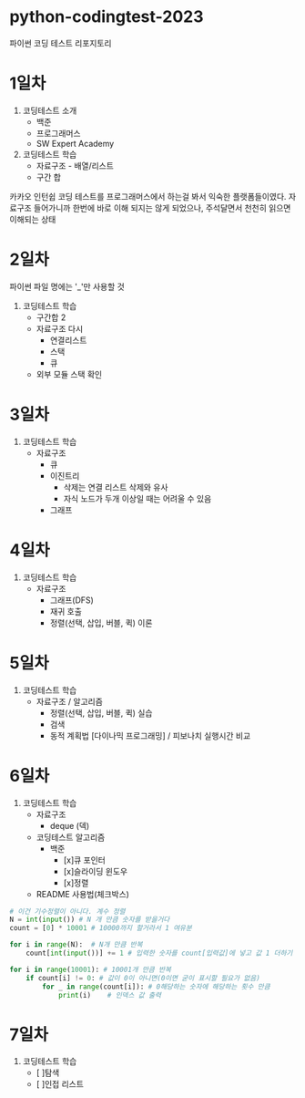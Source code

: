 # python-codingtest-2023
파이썬 코딩 테스트 리포지토리

# 1일차
1. 코딩테스트 소개
    - 백준
    - 프로그래머스
    - SW Expert Academy
2. 코딩테스트 학습
    - 자료구조 - 배열/리스트
    - 구간 합

카카오 인턴쉽 코딩 테스트를 프로그래머스에서 하는걸 봐서 익숙한 플랫폼들이였다.
자료구조 들어가니까 한번에 바로 이해 되지는 않게 되었으나, 주석달면서 천천히 읽으면 이해되는 상태

# 2일차
파이썬 파일 명에는 '_'만 사용할 것

1. 코딩테스트 학습
    - 구간합 2
    - 자료구조 다시
        - 연결리스트
        - 스택
        - 큐
    - 외부 모듈 스택 확인

# 3일차
1. 코딩테스트 학습
    - 자료구조
        - 큐
        - 이진트리
            - 삭제는 연결 리스트 삭제와 유사
            - 자식 노드가 두개 이상일 때는 어려울 수 있음
        - 그래프

# 4일차
1. 코딩테스트 학습
    - 자료구조
        - 그래프(DFS)
        - 재귀 호출
        - 정렬(선택, 삽입, 버블, 퀵) 이론

# 5일차
1. 코딩테스트 학습
    - 자료구조 / 알고리즘
        - 정렬(선택, 삽입, 버블, 퀵) 실습
        - 검색
        - 동적 계획법 [다이나믹 프로그래밍] / 피보나치 실행시간 비교
        
# 6일차
1. 코딩테스트 학습
    - 자료구조
        - deque (덱)
    - 코딩테스트 알고리즘
        - 백준
            - [x]큐 포인터
            - [x]슬라이딩 윈도우
            - [x]정렬
    - README 사용법(체크박스)
```python
# 이건 기수정렬이 아니다. 계수 정렬
N = int(input()) # N 개 만큼 숫자를 받을거다
count = [0] * 10001 # 10000까지 할거라서 1 여유분

for i in range(N):  # N개 만큼 반복
    count[int(input())] += 1 # 입력한 숫자를 count[입력값]에 넣고 값 1 더하기

for i in range(10001): # 10001개 만큼 반복 
    if count[i] != 0: # 값이 0이 아니면(0이면 굳이 표시할 필요가 없음)
        for _ in range(count[i]): # 0해당하는 숫자에 해당하는 횟수 만큼
            print(i)    # 인덱스 값 출력
```

# 7일차
1. 코딩테스트 학습
    - [ ]탐색
    - [ ]인접 리스트
